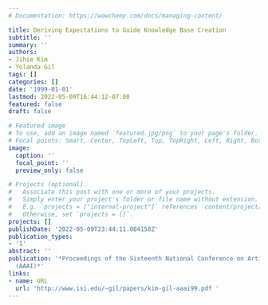 ```yaml
---
# Documentation: https://wowchemy.com/docs/managing-content/

title: Deriving Expectations to Guide Knowledge Base Creation
subtitle: ''
summary: ''
authors:
- Jihie Kim
- Yolanda Gil
tags: []
categories: []
date: '1999-01-01'
lastmod: 2022-05-09T16:44:12-07:00
featured: false
draft: false

# Featured image
# To use, add an image named `featured.jpg/png` to your page's folder.
# Focal points: Smart, Center, TopLeft, Top, TopRight, Left, Right, BottomLeft, Bottom, BottomRight.
image:
  caption: ''
  focal_point: ''
  preview_only: false

# Projects (optional).
#   Associate this post with one or more of your projects.
#   Simply enter your project's folder or file name without extension.
#   E.g. `projects = ["internal-project"]` references `content/project/deep-learning/index.md`.
#   Otherwise, set `projects = []`.
projects: []
publishDate: '2022-05-09T23:44:11.004158Z'
publication_types:
- '1'
abstract: ''
publication: '*Proceedings of the Sixteenth National Conference on Artificial Intelligence
  (AAAI)*'
links:
- name: URL
  url: 'http://www.isi.edu/~gil/papers/kim-gil-aaai99.pdf '
---
```

